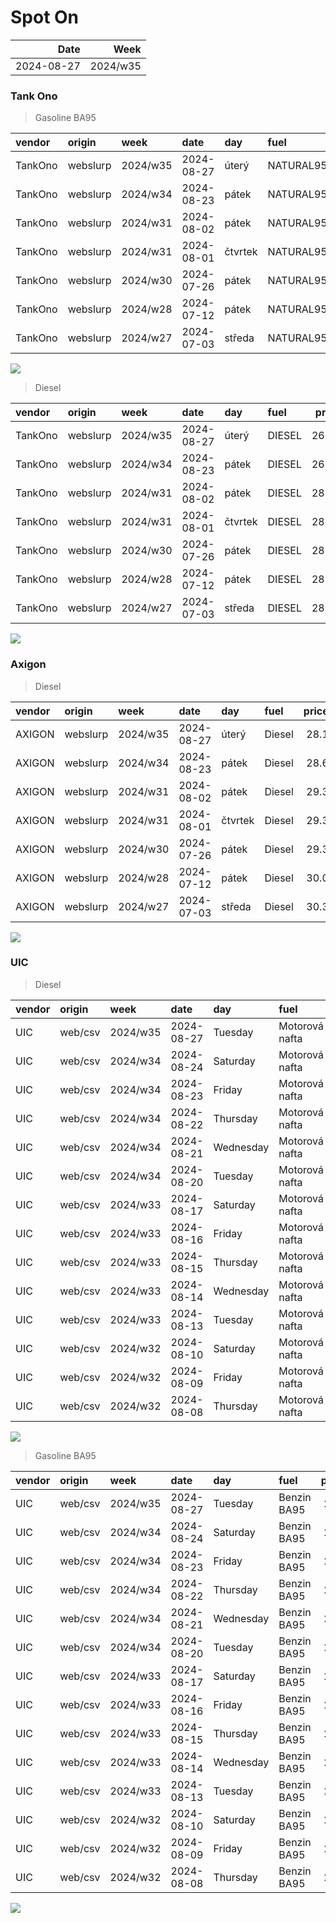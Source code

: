 Spot On
================

|       Date |     Week |
|-----------:|---------:|
| 2024-08-27 | 2024/w35 |

### Tank Ono

> Gasoline BA95

| vendor  | origin   | week     | date       | day     | fuel      | price | PriceVAT |
|:--------|:---------|:---------|:-----------|:--------|:----------|------:|---------:|
| TankOno | webslurp | 2024/w35 | 2024-08-27 | úterý   | NATURAL95 | 28.84 |     34.9 |
| TankOno | webslurp | 2024/w34 | 2024-08-23 | pátek   | NATURAL95 | 28.84 |     34.9 |
| TankOno | webslurp | 2024/w31 | 2024-08-02 | pátek   | NATURAL95 | 29.67 |     35.9 |
| TankOno | webslurp | 2024/w31 | 2024-08-01 | čtvrtek | NATURAL95 | 29.67 |     35.9 |
| TankOno | webslurp | 2024/w30 | 2024-07-26 | pátek   | NATURAL95 | 30.17 |     36.5 |
| TankOno | webslurp | 2024/w28 | 2024-07-12 | pátek   | NATURAL95 | 30.50 |     36.9 |
| TankOno | webslurp | 2024/w27 | 2024-07-03 | středa  | NATURAL95 | 30.17 |     36.5 |

<img src="SpotOn_files/figure-gfm/tono-ba95-1.png" style="display: block; margin: auto auto auto 0;" />

> Diesel

| vendor  | origin   | week     | date       | day     | fuel   | price | PriceVAT |
|:--------|:---------|:---------|:-----------|:--------|:-------|------:|---------:|
| TankOno | webslurp | 2024/w35 | 2024-08-27 | úterý   | DIESEL | 26.86 |     32.5 |
| TankOno | webslurp | 2024/w34 | 2024-08-23 | pátek   | DIESEL | 26.86 |     32.5 |
| TankOno | webslurp | 2024/w31 | 2024-08-02 | pátek   | DIESEL | 28.02 |     33.9 |
| TankOno | webslurp | 2024/w31 | 2024-08-01 | čtvrtek | DIESEL | 28.02 |     33.9 |
| TankOno | webslurp | 2024/w30 | 2024-07-26 | pátek   | DIESEL | 28.51 |     34.5 |
| TankOno | webslurp | 2024/w28 | 2024-07-12 | pátek   | DIESEL | 28.84 |     34.9 |
| TankOno | webslurp | 2024/w27 | 2024-07-03 | středa  | DIESEL | 28.51 |     34.5 |

<img src="SpotOn_files/figure-gfm/tono-diesel-1.png" style="display: block; margin: auto auto auto 0;" />

### Axigon

> Diesel

| vendor | origin   | week     | date       | day     | fuel   | price | PriceVAT |
|:-------|:---------|:---------|:-----------|:--------|:-------|------:|---------:|
| AXIGON | webslurp | 2024/w35 | 2024-08-27 | úterý   | Diesel |  28.1 |     34.0 |
| AXIGON | webslurp | 2024/w34 | 2024-08-23 | pátek   | Diesel |  28.6 |     34.6 |
| AXIGON | webslurp | 2024/w31 | 2024-08-02 | pátek   | Diesel |  29.3 |     35.5 |
| AXIGON | webslurp | 2024/w31 | 2024-08-01 | čtvrtek | Diesel |  29.3 |     35.5 |
| AXIGON | webslurp | 2024/w30 | 2024-07-26 | pátek   | Diesel |  29.3 |     35.5 |
| AXIGON | webslurp | 2024/w28 | 2024-07-12 | pátek   | Diesel |  30.0 |     36.3 |
| AXIGON | webslurp | 2024/w27 | 2024-07-03 | středa  | Diesel |  30.3 |     36.7 |

<img src="SpotOn_files/figure-gfm/axigon-diesel-1.png" style="display: block; margin: auto auto auto 0;" />

### UIC

> Diesel

| vendor | origin  | week     | date       | day       | fuel           | price | priceVAT |
|:-------|:--------|:---------|:-----------|:----------|:---------------|------:|---------:|
| UIC    | web/csv | 2024/w35 | 2024-08-27 | Tuesday   | Motorová nafta |  26.6 |     32.2 |
| UIC    | web/csv | 2024/w34 | 2024-08-24 | Saturday  | Motorová nafta |  26.5 |     32.1 |
| UIC    | web/csv | 2024/w34 | 2024-08-23 | Friday    | Motorová nafta |  26.7 |     32.3 |
| UIC    | web/csv | 2024/w34 | 2024-08-22 | Thursday  | Motorová nafta |  26.8 |     32.4 |
| UIC    | web/csv | 2024/w34 | 2024-08-21 | Wednesday | Motorová nafta |  26.9 |     32.5 |
| UIC    | web/csv | 2024/w34 | 2024-08-20 | Tuesday   | Motorová nafta |  27.1 |     32.8 |
| UIC    | web/csv | 2024/w33 | 2024-08-17 | Saturday  | Motorová nafta |  27.2 |     32.9 |
| UIC    | web/csv | 2024/w33 | 2024-08-16 | Friday    | Motorová nafta |  27.1 |     32.8 |
| UIC    | web/csv | 2024/w33 | 2024-08-15 | Thursday  | Motorová nafta |  27.0 |     32.7 |
| UIC    | web/csv | 2024/w33 | 2024-08-14 | Wednesday | Motorová nafta |  27.1 |     32.8 |
| UIC    | web/csv | 2024/w33 | 2024-08-13 | Tuesday   | Motorová nafta |  27.0 |     32.7 |
| UIC    | web/csv | 2024/w32 | 2024-08-10 | Saturday  | Motorová nafta |  27.0 |     32.7 |
| UIC    | web/csv | 2024/w32 | 2024-08-09 | Friday    | Motorová nafta |  27.0 |     32.7 |
| UIC    | web/csv | 2024/w32 | 2024-08-08 | Thursday  | Motorová nafta |  26.9 |     32.5 |

<img src="SpotOn_files/figure-gfm/uic-diesel-1.png" style="display: block; margin: auto auto auto 0;" />

> Gasoline BA95

| vendor | origin  | week     | date       | day       | fuel        | price | priceVAT |
|:-------|:--------|:---------|:-----------|:----------|:------------|------:|---------:|
| UIC    | web/csv | 2024/w35 | 2024-08-27 | Tuesday   | Benzin BA95 |  28.5 |     34.5 |
| UIC    | web/csv | 2024/w34 | 2024-08-24 | Saturday  | Benzin BA95 |  28.5 |     34.5 |
| UIC    | web/csv | 2024/w34 | 2024-08-23 | Friday    | Benzin BA95 |  28.6 |     34.6 |
| UIC    | web/csv | 2024/w34 | 2024-08-22 | Thursday  | Benzin BA95 |  28.9 |     35.0 |
| UIC    | web/csv | 2024/w34 | 2024-08-21 | Wednesday | Benzin BA95 |  29.0 |     35.1 |
| UIC    | web/csv | 2024/w34 | 2024-08-20 | Tuesday   | Benzin BA95 |  29.2 |     35.3 |
| UIC    | web/csv | 2024/w33 | 2024-08-17 | Saturday  | Benzin BA95 |  29.2 |     35.3 |
| UIC    | web/csv | 2024/w33 | 2024-08-16 | Friday    | Benzin BA95 |  29.3 |     35.5 |
| UIC    | web/csv | 2024/w33 | 2024-08-15 | Thursday  | Benzin BA95 |  29.3 |     35.5 |
| UIC    | web/csv | 2024/w33 | 2024-08-14 | Wednesday | Benzin BA95 |  29.4 |     35.6 |
| UIC    | web/csv | 2024/w33 | 2024-08-13 | Tuesday   | Benzin BA95 |  29.3 |     35.5 |
| UIC    | web/csv | 2024/w32 | 2024-08-10 | Saturday  | Benzin BA95 |  29.3 |     35.5 |
| UIC    | web/csv | 2024/w32 | 2024-08-09 | Friday    | Benzin BA95 |  29.2 |     35.3 |
| UIC    | web/csv | 2024/w32 | 2024-08-08 | Thursday  | Benzin BA95 |  29.2 |     35.3 |

<img src="SpotOn_files/figure-gfm/uic-ba95-1.png" style="display: block; margin: auto auto auto 0;" />
